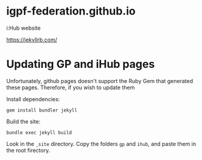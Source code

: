 # igpf-federation.github.io

i:Hub website

https://jekyllrb.com/

# Updating GP and iHub pages

Unfortunately, github pages doesn't support the Ruby Gem that generated these pages. Therefore, if you wish to update them

Install dependencies:

```
gem install bundler jekyll
```

Build the site:

`bundle exec jekyll build`

Look in the `_site` directory.
Copy the folders `gp` and `ihub`, and paste them in the root firectory.